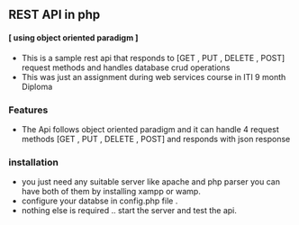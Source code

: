 ## REST API in php
#### [ using object oriented paradigm ]

- This is a sample rest api that responds to [GET , PUT , DELETE , POST]
request methods and handles database crud operations
- This was just an assignment during web services course in ITI 9 month Diploma

### Features

- The Api follows object oriented paradigm and it can handle 
4 request methods [GET , PUT , DELETE , POST] and responds with json response


### installation

- you just need any suitable server like apache and php parser you can have
both of them by installing xampp or wamp.
- configure your databse in config.php file .
- nothing else is required .. start the server and test the api.
